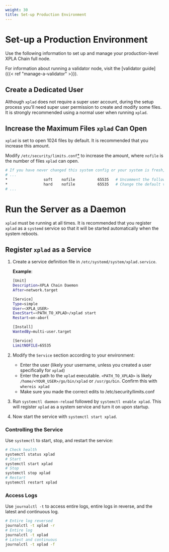 ```yaml
---
weight: 30
title: Set-up Production Environment
---
```


# Set-up a Production Environment

Use the following information to set up and manage your production-level XPLA Chain full node.

For information about running a validator node, visit the [validator guide]({{< ref "manage-a-validator" >}}).

## Create a Dedicated User

Although `xplad` does not require a super user account, during the setup process you'll need super user permission to create and modify some files. It is strongly recommended using a normal user when running `xplad`.

## Increase the Maximum Files `xplad` Can Open

`xplad` is set to open 1024 files by default. It is recommended that you increase this amount.

Modify `/etc/security/limits.conf`[\*](https://linux.die.net/man/5/limits.conf) to increase the amount, where `nofile` is the number of files `xplad` can open.

```bash
# If you have never changed this system config or your system is fresh, most of this file will be commented
# ...
*                soft    nofile          65535   # Uncomment the following two lines at the bottom
*                hard    nofile          65535   # Change the default values to ~65535
# ...
```

# Run the Server as a Daemon

`xplad` must be running at all times. It is recommended that you register `xplad` as a `systemd` service so that it will be started automatically when the system reboots.

## Register `xplad` as a Service

1. Create a service definition file in `/etc/systemd/system/xplad.service`.

   **Example**:

   ```bash
   [Unit]
   Description=XPLA Chain Daemon
   After=network.target

   [Service]
   Type=simple
   User=<XPLA_USER>
   ExecStart=<PATH_TO_XPLAD>/xplad start
   Restart=on-abort

   [Install]
   WantedBy=multi-user.target

   [Service]
   LimitNOFILE=65535
   ```

2. Modify the `Service` section according to your environment:

   - Enter the user (likely your username, unless you created a user specifically for `xplad`)
   - Enter the path to the `xplad` executable. `<PATH_TO_XPLAD>` is likely `/home/<YOUR_USER>/go/bin/xplad` or `/usr/go/bin`. Confirm this with `whereis xplad`
   - Make sure you made the correct edits to /etc/security/limits.conf

3. Run `systemctl daemon-reload` followed by `systemctl enable xplad`. This will register `xplad` as a system service and turn it on upon startup.

4. Now start the service with `systemctl start xplad`.

### Controlling the Service

Use `systemctl` to start, stop, and restart the service:

```bash
# Check health
systemctl status xplad
# Start
systemctl start xplad
# Stop
systemctl stop xplad
# Restart
systemctl restart xplad
```

### Access Logs

Use `journalctl -t` to access entire logs, entire logs in reverse, and the latest and continuous log.

```bash
# Entire log reversed
journalctl -t xplad -r
# Entire log
journalctl -t xplad
# Latest and continuous
journalctl -t xplad -f
```
